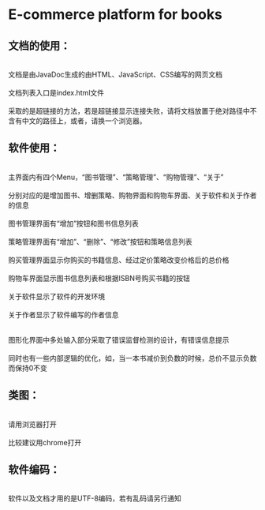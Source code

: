 # E-commerce platform for books
## 文档的使用：
<br>文档是由JavaDoc生成的由HTML、JavaScript、CSS编写的网页文档</br>
<br>文档列表入口是index.html文件</br>
<br>采取的是超链接的方法，若是超链接显示连接失败，请将文档放置于绝对路径中不含有中文的路径上，或者，请换一个浏览器。</br>


## 软件使用：
<br>主界面内有四个Menu，“图书管理”、“策略管理”、“购物管理”、“关于”</br>
<br>分别对应的是增加图书、增删策略、购物界面和购物车界面、关于软件和关于作者的信息</br>
<br>图书管理界面有“增加”按钮和图书信息列表</br>
<br>策略管理界面有“增加”、“删除”、“修改”按钮和策略信息列表</br>
<br>购买管理界面显示你购买的书籍信息、经过定价策略改变价格后的总价格</br>
<br>购物车界面显示图书信息列表和根据ISBN号购买书籍的按钮</br>
<br>关于软件显示了软件的开发环境</br>
<br>关于作者显示了软件编写的作者信息</br>

<br>图形化界面中多处输入部分采取了错误监督检测的设计，有错误信息提示</br>
<br>同时也有一些内部逻辑的优化，如，当一本书减价到负数的时候，总价不显示负数而保持0不变</br>
	
## 类图：
<br>请用浏览器打开</br>
<br>比较建议用chrome打开</br>

## 软件编码：
<br>软件以及文档才用的是UTF-8编码，若有乱码请另行通知</br>


